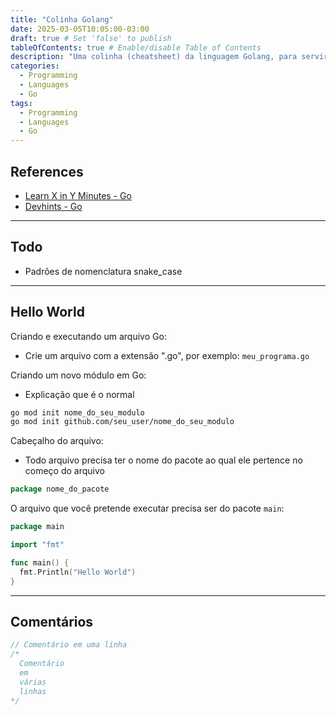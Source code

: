 ```yaml
---
title: "Colinha Golang"
date: 2025-03-05T10:05:00-03:00
draft: true # Set 'false' to publish
tableOfContents: true # Enable/disable Table of Contents
description: "Uma colinha (cheatsheet) da linguagem Golang, para servir de referência rápida."
categories:
  - Programming
  - Languages
  - Go
tags:
  - Programming
  - Languages
  - Go
---
```


## References

- [Learn X in Y Minutes - Go](https://learnxinyminutes.com/docs/go)
- [Devhints - Go](https://devhints.io/go)

---

## Todo

- Padrões de nomenclatura snake_case

---

## Hello World

Criando e executando um arquivo Go:
- Crie um arquivo com a extensão ".go", por exemplo: `meu_programa.go`

Criando um novo módulo em Go:
- Explicação que é o normal
```sh
go mod init nome_do_seu_modulo
go mod init github.com/seu_user/nome_do_seu_modulo
```

Cabeçalho do arquivo:
- Todo arquivo precisa ter o nome do pacote ao qual ele pertence no começo do arquivo
```go
package nome_do_pacote
```

O arquivo que você pretende executar precisa ser do pacote `main`:
```go
package main

import "fmt"

func main() {
  fmt.Println("Hello World")
}
```

---

## Comentários

```go
// Comentário em uma linha
/*
  Comentário
  em
  várias
  linhas
*/
```